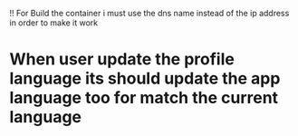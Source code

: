 !! For Build the container i must use the dns name instead of the ip address in order to make it work

# When user update the profile language its should update the app language too for match the current language

